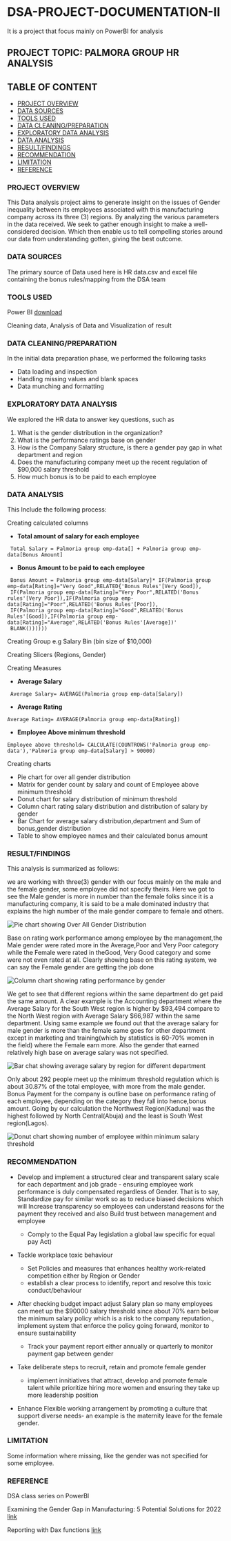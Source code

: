 # DSA-PROJECT-DOCUMENTATION-II

It is a  project that focus mainly on PowerBI for analysis

## PROJECT TOPIC: PALMORA GROUP HR ANALYSIS

## TABLE OF CONTENT

- [PROJECT OVERVIEW](#project-overview)
- [DATA SOURCES](#data-sources)
- [TOOLS USED](#tools-used)
- [DATA CLEANING/PREPARATION](#data-cleaningpreparation)
- [EXPLORATORY DATA ANALYSIS](#exploratory-data-analysis)
- [DATA ANALYSIS](#data-analysis)
- [RESULT/FINDINGS](#resultfindings)
- [RECOMMENDATION](#recommendation)
- [LIMITATION](#limitation)
- [REFERENCE](#reference)

### PROJECT OVERVIEW

This Data analysis project aims to generate insight on the issues of Gender inequality between its employees associated with this manufacturing company across its three (3) regions. By analyzing the various parameters in the data received. We seek to gather enough insight to make a well-considered decision. Which then enable us to tell compelling stories around our data from understanding gotten, giving the best outcome.

### DATA SOURCES

The primary source of Data used here is HR data.csv and excel file containing the bonus rules/mapping from the DSA team

### TOOLS USED

Power BI [download](https://www.microsoft.com/en-us/power-platform/products/power-bi/downloads)

Cleaning data, Analysis of Data and Visualization of result

### DATA CLEANING/PREPARATION

In the initial data preparation phase, we performed the following tasks
-	Data loading and inspection
-	Handling missing values and blank spaces
-	Data munching and formatting

### EXPLORATORY DATA ANALYSIS

We explored the HR data to answer key questions, such as
1. What is the gender distribution in the organization?
2. What is the performance ratings base on gender
3. How is the Company Salary structure, is there a gender pay gap in what department and region
4. Does the manufacturing company meet up the recent regulation of $90,000 salary threshold 
5. How much bonus is to be paid to each employee

### DATA ANALYSIS

This Include the following process: 

Creating calculated columns
- **Total amount of salary for each employee**
```dax
 Total Salary = Palmoria group emp-data[] + Palmoria group emp-data[Bonus Amount]
```
- **Bonus Amount to be paid to each employee**
```dax
 Bonus Amount = Palmoria group emp-data[Salary]* IF(Palmoria group emp-data[Rating]="Very Good",RELATED{'Bonus Rules'[Very Good]),
 IF(Palmoria group emp-data[Rating]="Very Poor",RELATED('Bonus rules'[Very Poor]),IF(Palmoria group emp-data[Rating]="Poor",RELATED('Bonus Rules'[Poor]),
 IF(Palmoria group emp-data[Rating]="Good",RELATED('Bonus Rules'[Good]),IF(Palmoria group emp-data[Rating]="Average",RELATED('Bonus Rules'[Average])'
 BLANK())))))
```

Creating Group e.g Salary Bin (bin size of $10,000)

Creating Slicers (Regions, Gender)

Creating Measures
- **Average Salary**
```dax
 Average Salary= AVERAGE(Palmoria group emp-data[Salary])
```
- **Average Rating**
```dax
Average Rating= AVERAGE(Palmoria group emp-data[Rating])
```
- **Employee Above minimum threshold**
```dax
Employee above threshold= CALCULATE(COUNTROWS('Palmoria group emp-data'),'Palmoria group emp-data[Salary] > 90000)
```

Creating charts
   - Pie chart for over all gender distribution
   - Matrix for gender count by salary and count of Employee above minimum threshold
   - Donut chart for salary distribution of minimum threshold
   - Column chart rating salary distribution and distribution of salary by gender
   - Bar Chart for average salary distribution,department and Sum of bonus,gender distribution
   - Table to show employee names and their calculated bonus amount

### RESULT/FINDINGS 

This analysis is summarized as follows:

we are working with three(3) gender with our focus mainly on the male and the female gender, some employee did not specify theirs. Here we got to see the Male gender is more in number than the female folks since it is a manufacturing company, it is said to be a male dominated industry that explains the high number of the male gender compare to female and others.

![Pie chart showing Over All Gender Distribution](https://github.com/user-attachments/assets/1871a8f9-ba64-4e19-bf01-c1a4556ab584)


Base on rating work performance among employee by the management,the Male gender were rated more in the Average,Poor and Very Poor category while the Female were rated in theGood, Very Good category and some were not even rated at all. Clearly showing base on this rating system, we can say the Female gender are getting the job done

![Column chart showing rating performance by gender](https://github.com/user-attachments/assets/8362873d-d138-4878-9e94-660bc4877f8e)

We get to see that different regions within the same department do get paid the same amount. A clear example is the Accounting department where the Average Salary for the South West region is higher by $93,494 compare to the North West region with Average Salary $66,987 within the same department. Using same example we found out that the average salary for male gender is more than the female same goes for other department except in marketing and training(which by statistics is 60-70% women in the field) where the Female earn more. Also the gender that earned relatively high base on average salary was not specified.

![Bar chat showing average salary by region for different department](https://github.com/user-attachments/assets/036cc488-45ea-4ae6-849e-c433fdd53bc7)

Only about 292 people meet up the minimum threshold regulation which is about 30.87% of the total employee, with more from the male gender.
Bonus Payment for the company is outline base on performance rating of each employee, depending on the category they fall into hence,bonus amount. Going by our calculation the Northwest Region(Kaduna) was the highest followed by North Central(Abuja) and the least is South West region(Lagos).

![Donut chart showing number of employee within minimum salary threshold](https://github.com/user-attachments/assets/1385084d-05c3-4798-ac14-0d9c95d1404b)

### RECOMMENDATION

- Develop and implement a structured clear and transparent salary scale for each department and job grade - ensuring employee work performance is duly compensated regardless of Gender. That is to say, Standardize pay for similar work so as to reduce biased decisions which will Increase transparency so employees can understand reasons for the payment they received and also Build trust between management and employee
   - Comply to the Equal Pay legislation a global law specific for equal pay Act)

- Tackle workplace toxic behaviour
   - Set Policies and measures that enhances healthy work-related competition either by Region or Gender
   - establish a clear process to identify, report and resolve this toxic conduct/behaviour
  
- After checking budget impact adjust Salary plan so many employees can meet up the $90000 salary threshold since about 70% earn below the minimum salary policy which is a risk to the company reputation., implement system that enforce the policy going forward, monitor to ensure sustainability
    - Track your payment report either annually or quarterly to monitor payment gap between gender

-  Take deliberate steps to recruit, retain and promote female gender
    - implement innitiatives that attract, develop and promote female talent while prioritize hiring more women and ensuring they take up more leadership position

- Enhance Flexible working arrangement by promoting a culture that support diverse needs- an example is the maternity leave for the female gender.

### LIMITATION

Some information where missing, like the gender was not specified for some employee.

### REFERENCE

DSA class series on PowerBI

Examining the Gender Gap in Manufacturing: 5 Potential Solutions for 2022 [link](https://www.manufacturingtomorrow.com/story/2022/05/examining-the-gender-gap-in-manufacturing-5-potential-solutions-for-2022/18725/)

Reporting with Dax functions [link](https://www.bing.com/search?pglt=299&q=is+it+possible+to+write+out+our+dax+functions+when+reporting+on+our+github&cvid=1b94cafc81624c1a9b6a670e0cba3d0d&gs_lcrp=EgRlZGdlKgYIARBFGDsyBggAEEUYOTIGCAEQRRg7MgYIAhAuGEAyBggDEAAYQDIGCAQQABhAMgYIBRAuGEAyBggGEAAYQDIGCAcQRRg9MgYICBBFGD3SAQgyMzY2ajBqMagCCLACAQ&FORM=ANNTA1&PC=U531)  


  
 
